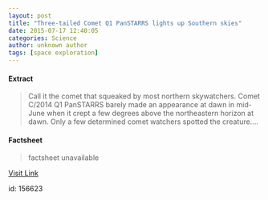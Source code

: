```yaml
---
layout: post
title: "Three-tailed Comet Q1 PanSTARRS lights up Southern skies"
date: 2015-07-17 12:40:05
categories: Science
author: unknown author
tags: [space exploration]
---
```



#### Extract
>Call it the comet that squeaked by most northern skywatchers. Comet C/2014 Q1 PanSTARRS barely made an appearance at dawn in mid-June when it crept a few degrees above the northeastern horizon at dawn. Only a few determined comet watchers spotted the creature....

#### Factsheet
>factsheet unavailable

[Visit Link](http://phys.org/news/2015-07-three-tailed-comet-q1-panstarrs-southern.html)

id:  156623


